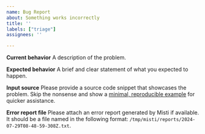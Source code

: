 ```yaml
---
name: Bug Report
about: Something works incorrectly
title: ''
labels: ["triage"]
assignees: ''

---
```


**Current behavior**
A description of the problem.

**Expected behavior**
A brief and clear statement of what you expected to happen.

**Input source**
Please provide a source code snippet that showcases the problem. Skip the nonsense and show a [minimal, reproducible example](https://stackoverflow.com/help/minimal-reproducible-example) for quicker assistance.

**Error report file**
Please attach an error report generated by Misti if available. It should be a file named in the following format: `/tmp/misti/reports/2024-07-29T08-48-59-308Z.txt`.
